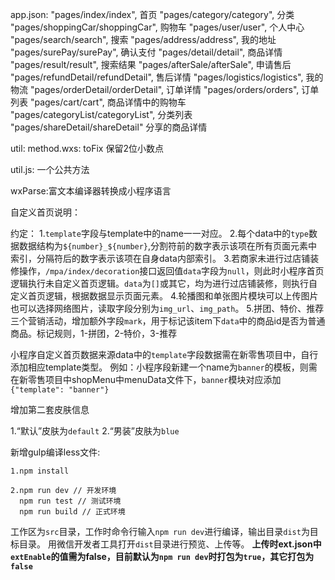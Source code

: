 app.json:
    "pages/index/index",   首页
    "pages/category/category", 分类
    "pages/shoppingCar/shoppingCar", 购物车
    "pages/user/user", 个人中心
    "pages/search/search", 搜索
    "pages/address/address", 我的地址
    "pages/surePay/surePay", 确认支付
    "pages/detail/detail", 商品详情
    "pages/result/result", 搜索结果
    "pages/afterSale/afterSale", 申请售后
    "pages/refundDetail/refundDetail",  售后详情
    "pages/logistics/logistics", 我的物流
    "pages/orderDetail/orderDetail", 订单详情
    "pages/orders/orders", 订单列表
    "pages/cart/cart", 商品详情中的购物车
    "pages/categoryList/categoryList", 分类列表
    "pages/shareDetail/shareDetail"  分享的商品详情

util:
  method.wxs:  toFix   保留2位小数点

  util.js:   一个公共方法


wxParse:富文本编译器转换成小程序语言

自定义首页说明： 

  约定：
    1.`template`字段与template中的name一一对应。
    2.每个data中的`type`数据数据结构为`${number}_${number}`,分割符前的数字表示该项在所有页面元素中索引，分隔符后的数字表示该项在自身data内部索引。
    3.若商家未进行过店铺装修操作，`/mpa/index/decoration`接口返回值`data`字段为`null`，则此时小程序首页逻辑执行未自定义首页逻辑。`data`为`[]`或其它，均为进行过店铺装修，则执行自定义首页逻辑，根据数据显示页面元素。
    4.轮播图和单张图片模块可以上传图片也可以选择网络图片，读取字段分别为`img_url`、`img_path`。
    5.拼团、特价、推荐三个营销活动，增加额外字段`mark`，用于标记该item下`data`中的商品id是否为普通商品。标记规则，1-拼团，2-特价，3-推荐

  小程序自定义首页数据来源data中的`template`字段数据需在新零售项目中，自行添加相应template类型。
  例如：小程序段新建一个name为`banner`的模板，则需在新零售项目中shopMenu中menuData文件下，`banner`模块对应添加`{"template": "banner"}`

增加第二套皮肤信息

  1.“默认”皮肤为`default`
  2.“男装”皮肤为`blue`

新增gulp编译less文件:

    1.npm install

    2.npm run dev // 开发环境
      npm run test // 测试环境
      npm run build // 正式环境

  工作区为`src`目录，工作时命令行输入`npm run dev`进行编译，输出目录`dist`为目标目录。
    用微信开发者工具打开`dist`目录进行预览、上传等。
    <b>上传时ext.json中`extEnable`的值需为false，目前默认为`npm run dev`时打包为`true`，其它打包为`false`</b>

    